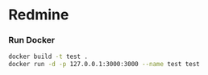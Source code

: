 # Redmine

### Run Docker

```bash
docker build -t test .
docker run -d -p 127.0.0.1:3000:3000 --name test test 
```
